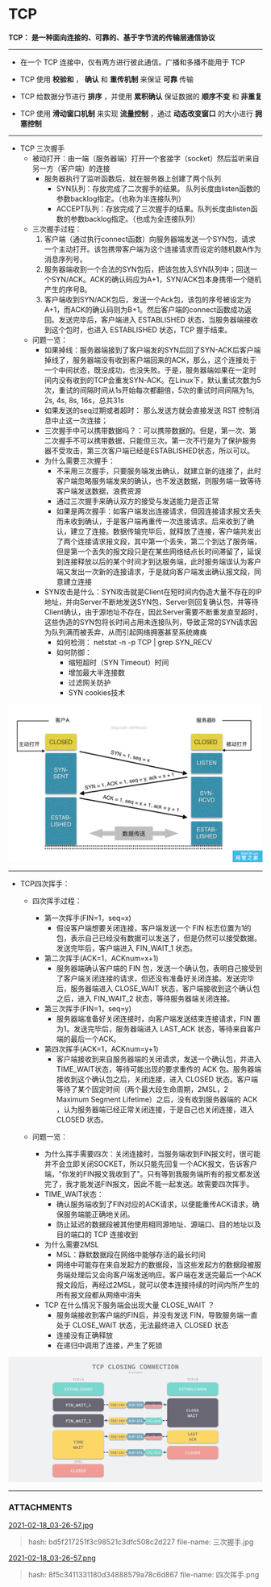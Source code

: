 # TCP
**TCP： 是一种面向连接的、可靠的、基于字节流的传输层通信协议**

* * *

  * 在一个 TCP 连接中，仅有两方进行彼此通信。广播和多播不能用于 TCP

  * TCP 使用 **校验和** ， **确认** 和 **重传机制** 来保证 **可靠** 传输
  * TCP 给数据分节进行 **排序** ，并使用 **累积确认** 保证数据的 **顺序不变** 和 **非重复**
  * TCP 使用 **滑动窗口机制** 来实现 **流量控制** ，通过 **动态改变窗口** 的大小进行 **拥塞控制**




* * *


  * TCP 三次握手
    * 被动打开：由一端（服务器端）打开一个套接字（socket）然后监听来自另一方（客户端）的连接
      * 服务器执行了监听函数后，就在服务器上创建了两个队列
        * SYN队列：存放完成了二次握手的结果。 队列长度由listen函数的参数backlog指定。（也称为半连接队列）
        * ACCEPT队列：存放完成了三次握手的结果。队列长度由listen函数的参数backlog指定。（也成为全连接队列）
    * 三次握手过程：
      1. 客户端（通过执行connect函数）向服务器端发送一个SYN包，请求一个主动打开。该包携带客户端为这个连接请求而设定的随机数A作为消息序列号。
      2. 服务器端收到一个合法的SYN包后，把该包放入SYN队列中；回送一个SYN/ACK。ACK的确认码应为A+1，SYN/ACK包本身携带一个随机产生的序号B。
      3. 客户端收到SYN/ACK包后，发送一个Ack包，该包的序号被设定为A+1，而ACK的确认码则为B+1。然后客户端的connect函数成功返回。发送完毕后，客户端进入 ESTABLISHED 状态，当服务器端接收到这个包时，也进入 ESTABLISHED 状态，TCP 握手结束。
    * 问题一览：
      * 如果掉线：服务器端接到了客户端发的SYN后回了SYN-ACK后客户端掉线了，服务器端没有收到客户端回来的ACK，那么，这个连接处于一个中间状态，既没成功，也没失败。于是，服务器端如果在一定时间内没有收到的TCP会重发SYN-ACK。在Linux下，默认重试次数为5次，重试的间隔时间从1s开始每次都翻倍，5次的重试时间间隔为1s, 2s, 4s, 8s, 16s，总共31s
      * 如果发送的seq过期或者超时： 那么发送方就会直接发送 RST 控制消息中止这一次连接；
      * 三次握手中可以携带数据吗？：可以携带数据的。但是，第一次、第二次握手不可以携带数据，只能但三次。第一次不行是为了保护服务器不受攻击，第三次客户端已经是ESTABLISHED状态，所以可以。
      * 为什么需要三次握手：
        * 不采用三次握手，只要服务端发出确认，就建立新的连接了，此时客户端忽略服务端发来的确认，也不发送数据，则服务端一致等待客户端发送数据，浪费资源
        * 通过三次握手来确认双方的接受与发送能力是否正常
        * 如果是两次握手：如客户端发出连接请求，但因连接请求报文丢失而未收到确认，于是客户端再重传一次连接请求。后来收到了确认，建立了连接。数据传输完毕后，就释放了连接，客户端共发出了两个连接请求报文段，其中第一个丢失，第二个到达了服务端，但是第一个丢失的报文段只是在某些网络结点长时间滞留了，延误到连接释放以后的某个时间才到达服务端，此时服务端误认为客户端又发出一次新的连接请求，于是就向客户端发出确认报文段，同意建立连接
      * SYN攻击是什么：SYN攻击就是Client在短时间内伪造大量不存在的IP地址，并向Server不断地发送SYN包，Server则回复确认包，并等待Client确认，由于源地址不存在，因此Server需要不断重发直至超时，这些伪造的SYN包将长时间占用未连接队列，导致正常的SYN请求因为队列满而被丢弃，从而引起网络拥塞甚至系统瘫痪
        * 如何检测： netstat -n -p TCP | grep SYN_RECV
        * 如何防御：
          * 缩短超时（SYN Timeout）时间
          * 增加最大半连接数
          * 过滤网关防护
          * SYN cookies技术


![noteattachment1][bd5f217251f3c98521c3dfc508c2d227]


* * *


  * TCP四次挥手：
    * 四次挥手过程：
      * 第一次挥手(FIN=1，seq=x)
        * 假设客户端想要关闭连接，客户端发送一个 FIN 标志位置为1的包，表示自己已经没有数据可以发送了，但是仍然可以接受数据。发送完毕后，客户端进入 FIN_WAIT_1 状态。
      * 第二次挥手(ACK=1，ACKnum=x+1)
        * 服务器端确认客户端的 FIN 包，发送一个确认包，表明自己接受到了客户端关闭连接的请求，但还没有准备好关闭连接。发送完毕后，服务器端进入 CLOSE_WAIT 状态，客户端接收到这个确认包之后，进入 FIN_WAIT_2 状态，等待服务器端关闭连接。
      * 第三次挥手(FIN=1，seq=y)
        * 服务器端准备好关闭连接时，向客户端发送结束连接请求，FIN 置为1。发送完毕后，服务器端进入 LAST_ACK 状态，等待来自客户端的最后一个ACK。
      * 第四次挥手(ACK=1，ACKnum=y+1)
        * 客户端接收到来自服务器端的关闭请求，发送一个确认包，并进入 TIME_WAIT状态，等待可能出现的要求重传的 ACK 包。服务器端接收到这个确认包之后，关闭连接，进入 CLOSED 状态。客户端等待了某个固定时间（两个最大段生命周期，2MSL，2 Maximum Segment Lifetime）之后，没有收到服务器端的 ACK ，认为服务器端已经正常关闭连接，于是自己也关闭连接，进入 CLOSED 状态。


    * 问题一览：
      * 为什么挥手需要四次：关闭连接时，当服务端收到FIN报文时，很可能并不会立即关闭SOCKET，所以只能先回复一个ACK报文，告诉客户端，"你发的FIN报文我收到了"。只有等到我服务端所有的报文都发送完了，我才能发送FIN报文，因此不能一起发送。故需要四次挥手。
      * TIME_WAIT状态：
        * 确认服务端收到了FIN对应的ACK请求，以便能重传ACK请求，确保服务端能正确地关闭。
        * 防止延迟的数据段被其他使用相同源地址、源端口、目的地址以及目的端口的 TCP 连接收到
      * 为什么需要2MSL
        * MSL：静默数据段在网络中能够存活的最长时间
        * 网络中可能存在来自发起方的数据段，当这些发起方的数据段被服务端处理后又会向客户端发送响应。客户端在发送完最后一个ACK报文段后，再经过2MSL，就可以使本连接持续的时间内所产生的所有报文段都从网络中消失
      * TCP 在什么情况下服务端会出现大量 CLOSE_WAIT ？
        * 服务端接收到客户端的FIN后，并没有发送 FIN，导致服务端一直处于 CLOSE_WAIT 状态，无法最终进入 CLOSED 状态
        * 连接没有正确释放
        * 在递归中调用了连接，产生了死锁




![noteattachment2][8f5c3411331180d34888579a78c6d867]





---
### ATTACHMENTS
[bd5f217251f3c98521c3dfc508c2d227]: media/2021-02-18_03-26-57.jpg
[2021-02-18_03-26-57.jpg](media/2021-02-18_03-26-57.jpg)
>hash: bd5f217251f3c98521c3dfc508c2d227
>file-name: 三次握手.jpg

[8f5c3411331180d34888579a78c6d867]: media/2021-02-18_03-26-57.png
[2021-02-18_03-26-57.png](media/2021-02-18_03-26-57.png)
>hash: 8f5c3411331180d34888579a78c6d867
>file-name: 四次挥手.png
